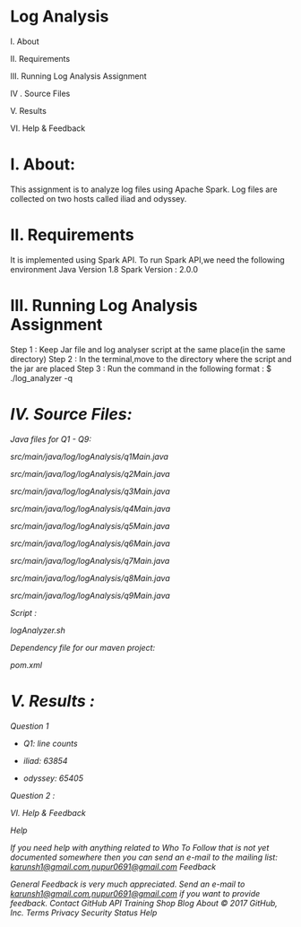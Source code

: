Log Analysis
==================================

I. About

II. Requirements

III. Running Log Analysis Assignment

IV . Source Files

V. Results

VI. Help & Feedback

I. About:
================================================
This assignment is to analyze log files using Apache Spark. Log files are  collected on two hosts called iliad and odyssey.

II. Requirements
================================================
It is implemented using Spark API. To run Spark API,we need the following environment
Java Version 1.8
Spark Version : 2.0.0

III. Running Log Analysis Assignment
=========================================
Step 1 : Keep Jar file and log analyser script at the same place(in the same directory)
Step 2 : In the terminal,move to the directory where the script and the jar are placed
Step 3 : Run the command in the following format :
         $ ./log_analyzer -q <i> <dir1> <dir2>
         
IV. Source Files:
===========================================
Java files for Q1 - Q9:

src/main/java/log/logAnalysis/q1Main.java

src/main/java/log/logAnalysis/q2Main.java

src/main/java/log/logAnalysis/q3Main.java

src/main/java/log/logAnalysis/q4Main.java

src/main/java/log/logAnalysis/q5Main.java

src/main/java/log/logAnalysis/q6Main.java

src/main/java/log/logAnalysis/q7Main.java

src/main/java/log/logAnalysis/q8Main.java

src/main/java/log/logAnalysis/q9Main.java

Script :

logAnalyzer.sh

Dependency file for our maven project:

pom.xml

V. Results :
===============================================================
Question 1 

* Q1: line counts

+ iliad: 63854

+ odyssey: 65405


Question 2 :




VI. Help & Feedback

Help

If you need help with anything related to Who To Follow that is not yet documented somewhere then you can send an e-mail to the mailing list: karunsh1@gmail.com,nupur0691@gmail.com Feedback

General Feedback is very much appreciated. Send an e-mail to karunsh1@gmail.com,nupur0691@gmail.com if you want to provide feedback.
Contact GitHub API Training Shop Blog About
© 2017 GitHub, Inc. Terms Privacy Security Status Help
